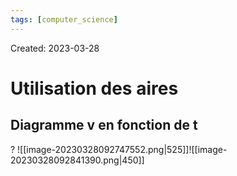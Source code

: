 ```yaml
---
tags: [computer_science] 
---
```

Created: 2023-03-28

# Utilisation des aires
## Diagramme v en fonction de t
?
![[image-20230328092747552.png|525]]![[image-20230328092841390.png|450]]



